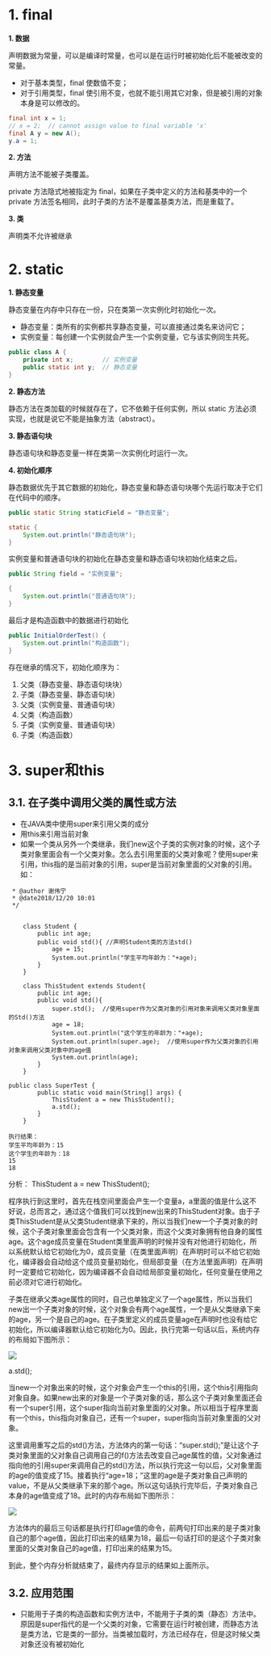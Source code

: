 # 1. final

**1. 数据** 

声明数据为常量，可以是编译时常量，也可以是在运行时被初始化后不能被改变的常量。

- 对于基本类型，final 使数值不变；
- 对于引用类型，final 使引用不变，也就不能引用其它对象，但是被引用的对象本身是可以修改的。

```java
final int x = 1;
// x = 2;  // cannot assign value to final variable 'x'
final A y = new A();
y.a = 1;
```

**2. 方法**  </font> </br>

声明方法不能被子类覆盖。

private 方法隐式地被指定为 final，如果在子类中定义的方法和基类中的一个 private 方法签名相同，此时子类的方法不是覆盖基类方法，而是重载了。

**3. 类** 

声明类不允许被继承

# 2. static

**1. 静态变量** 

静态变量在内存中只存在一份，只在类第一次实例化时初始化一次。

- 静态变量：类所有的实例都共享静态变量，可以直接通过类名来访问它；
- 实例变量：每创建一个实例就会产生一个实例变量，它与该实例同生共死。

```java
public class A {
    private int x;        // 实例变量
    public static int y;  // 静态变量
}
```

**2. 静态方法** 

静态方法在类加载的时候就存在了，它不依赖于任何实例，所以 static 方法必须实现，也就是说它不能是抽象方法（abstract）。

**3. 静态语句块** 

静态语句块和静态变量一样在类第一次实例化时运行一次。

**4. 初始化顺序** 

静态数据优先于其它数据的初始化，静态变量和静态语句块哪个先运行取决于它们在代码中的顺序。

```java
public static String staticField = "静态变量";
```

```java
static {
    System.out.println("静态语句块");
}
```

实例变量和普通语句块的初始化在静态变量和静态语句块初始化结束之后。

```java
public String field = "实例变量";
```

```java
{
    System.out.println("普通语句块");
}
```

最后才是构造函数中的数据进行初始化

```java
public InitialOrderTest() {
    System.out.println("构造函数");
}
```

存在继承的情况下，初始化顺序为：

1. 父类（静态变量、静态语句块块）
2. 子类（静态变量、静态语句块）
3. 父类（实例变量、普通语句块）
4. 父类（构造函数）
5. 子类（实例变量、普通语句块）
6. 子类（构造函数）
# 3. super和this
## 3.1. 在子类中调用父类的属性或方法
- 在JAVA类中使用super来引用父类的成分
- 用this来引用当前对象
- 如果一个类从另外一个类继承，我们new这个子类的实例对象的时候，这个子类对象里面会有一个父类对象。怎么去引用里面的父类对象呢？使用super来引用，this指的是当前对象的引用，super是当前对象里面的父对象的引用。
如：
```/**
 * @author 谢伟宁
 * @date2018/12/20 10:01
 */


    class Student {
        public int age;
        public void std(){ //声明Student类的方法std()
            age = 15;
            System.out.println("学生平均年龄为："+age);
        }
    }

    class ThisStudent extends Student{
        public int age;
        public void std(){
            super.std();  //使用super作为父类对象的引用对象来调用父类对象里面的Std()方法
            age = 18;
            System.out.println("这个学生的年龄为："+age);
            System.out.println(super.age);  //使用super作为父类对象的引用对象来调用父类对象中的age值
            System.out.println(age);
        }
    }

public class SuperTest {
        public static void main(String[] args) {
            ThisStudent a = new ThisStudent();
            a.std();
        }
    }

执行结果：
学生平均年龄为：15
这个学生的年龄为：18
15
18
```
分析：
ThisStudent a = new ThisStudent();

程序执行到这里时，首先在栈空间里面会产生一个变量a，a里面的值是什么这不好说，总而言之，通过这个值我们可以找到new出来的ThisStudent对象。由于子类ThisStudent是从父类Student继承下来的，所以当我们new一个子类对象的时候，这个子类对象里面会包含有一个父类对象，而这个父类对象拥有他自身的属性age。这个age成员变量在Student类里面声明的时候并没有对他进行初始化，所以系统默认给它初始化为0，成员变量（在类里面声明）在声明时可以不给它初始化，编译器会自动给这个成员变量初始化，但局部变量（在方法里面声明）在声明时一定要给它初始化，因为编译器不会自动给局部变量初始化，任何变量在使用之前必须对它进行初始化。

子类在继承父类age属性的同时，自己也单独定义了一个age属性，所以当我们new出一个子类对象的时候，这个对象会有两个age属性，一个是从父类继承下来的age，另一个是自己的age。在子类里定义的成员变量age在声明时也没有给它初始化，所以编译器默认给它初始化为0。因此，执行完第一句话以后，系统内存的布局如下图所示：

![](_v_images/_1545271575_15969.png)

a.std();

当new一个对象出来的时候，这个对象会产生一个this的引用，这个this引用指向对象自身。如果new出来的对象是一个子类对象的话，那么这个子类对象里面还会有一个super引用，这个super指向当前对象里面的父对象。所以相当于程序里面有一个this，this指向对象自己，还有一个super，super指向当前对象里面的父对象。

这里调用重写之后的std()方法，方法体内的第一句话：“super.std();”是让这个子类对象里面的父对象自己调用自己的f()方法去改变自己age属性的值，父对象通过指向他的引用super来调用自己的std()方法，所以执行完这一句以后，父对象里面的age的值变成了15。接着执行“age=18；”这里的age是子类对象自己声明的value，不是从父类继承下来的那个age。所以这句话执行完毕后，子类对象自己本身的age值变成了18。此时的内存布局如下图所示：

![](_v_images/_1545271593_7598.png)

方法体内的最后三句话都是执行打印age值的命令，前两句打印出来的是子类对象自己的那个age值，因此打印出来的结果为18，最后一句话打印的是这个子类对象里面的父类对象自己的age值，打印出来的结果为15。

到此，整个内存分析就结束了，最终内存显示的结果如上面所示。
## 3.2. 应用范围

  - 只能用于子类的构造函数和实例方法中，不能用于子类的类（静态）方法中。
  原因是super指代的是一个父类的对象，它需要在运行时被创建，而静态方法是类方法，它是类的一部分。当类被加载时，方法已经存在，但是这时候父类对象还没有被初始化